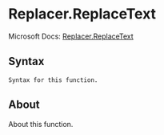 ---
---

# Replacer.ReplaceText

Microsoft Docs: [Replacer.ReplaceText](https://docs.microsoft.com/en-us/powerquery-m/replacer-replacetext)

## Syntax

```
Syntax for this function.
```

## About

About this function.

